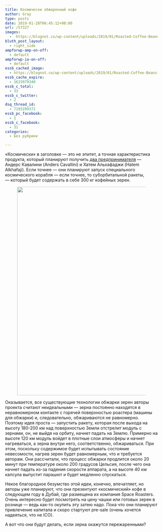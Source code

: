 ```yaml
---
title: Космически обжаренный кофе
author: Gray
type: posts
date: 2019-01-28T06:45:12+00:00
url: /57327
images:
  -  https://blognot.co/wp-content/uploads/2019/01/Roasted-Coffee-Beans-837841532_2120x1419.jpeg
bluth_post_layout:
  - right_side
ampforwp-amp-on-off:
  - default
ampforwp-ia-on-off:
  - default
essb_cached_image:
  - https://blognot.co/wp-content/uploads/2019/01/Roasted-Coffee-Beans-837841532_2120x1419.jpeg
essb_cache_expire:
  - 1615979340
essb_c_total:
  - 33
essb_c_twitter:
  - 2
dsq_thread_id:
  - 7193289372
essb_pc_facebook:
  - 1
essb_c_facebook:
  - 31
categories:
  - Без рубрики

---
```








&#171;Космически&#187; в заголовке — это не эпитет, а точная характеристика продукта, который планируют получить [два предпринимателя][1] — Андерс Кавалини (Anders Cavallini) и Хатем Альхафаджи (Hatem Alkhafaji). Если точнее — они планируют запуск специального космического корабля — если точнее, то суборбитальной ракеты, — который будет содержать в себе 300 кг кофейных зерен.<figure class="wp-block-image">

<img data-attachment-id="57328" data-permalink="https://blognot.co/57327/roasted-coffee-beans-837841532_2120x1419" data-orig-file="https://i1.wp.com/blognot.co/wp-content/uploads/2019/01/Roasted-Coffee-Beans-837841532_2120x1419.jpeg?fit=1024%2C686&ssl=1" data-orig-size="1024,686" data-comments-opened="1" data-image-meta="{&quot;aperture&quot;:&quot;0&quot;,&quot;credit&quot;:&quot;Getty Images\/iStockphoto&quot;,&quot;camera&quot;:&quot;&quot;,&quot;caption&quot;:&quot;Roasted coffee beans, frozen grain in the air with shallow depth of field.&quot;,&quot;created_timestamp&quot;:&quot;-62169984000&quot;,&quot;copyright&quot;:&quot;&quot;,&quot;focal_length&quot;:&quot;0&quot;,&quot;iso&quot;:&quot;0&quot;,&quot;shutter_speed&quot;:&quot;0&quot;,&quot;title&quot;:&quot;Roasted Coffee Beans&quot;,&quot;orientation&quot;:&quot;1&quot;}" data-image-title="Roasted-Coffee-Beans-837841532_2120x1419" data-image-description="" data-medium-file="https://i1.wp.com/blognot.co/wp-content/uploads/2019/01/Roasted-Coffee-Beans-837841532_2120x1419.jpeg?fit=300%2C201&ssl=1" data-large-file="https://i1.wp.com/blognot.co/wp-content/uploads/2019/01/Roasted-Coffee-Beans-837841532_2120x1419.jpeg?fit=740%2C496&ssl=1" width="1024" height="686" src="https://i1.wp.com/blognot.co/wp-content/uploads/2019/01/Roasted-Coffee-Beans-837841532_2120x1419.jpeg?fit=740%2C496&ssl=1" alt="" class="wp-image-57328" srcset="https://i1.wp.com/blognot.co/wp-content/uploads/2019/01/Roasted-Coffee-Beans-837841532_2120x1419.jpeg?w=1024&ssl=1 1024w, https://i1.wp.com/blognot.co/wp-content/uploads/2019/01/Roasted-Coffee-Beans-837841532_2120x1419.jpeg?resize=300%2C201&ssl=1 300w, https://i1.wp.com/blognot.co/wp-content/uploads/2019/01/Roasted-Coffee-Beans-837841532_2120x1419.jpeg?resize=768%2C515&ssl=1 768w, https://i1.wp.com/blognot.co/wp-content/uploads/2019/01/Roasted-Coffee-Beans-837841532_2120x1419.jpeg?resize=700%2C469&ssl=1 700w, https://i1.wp.com/blognot.co/wp-content/uploads/2019/01/Roasted-Coffee-Beans-837841532_2120x1419.jpeg?resize=800%2C536&ssl=1 800w" sizes="(max-width: 740px) 100vw, 740px" /> </figure> 

Оказывается, все существующие технологии обжарки зерен авторы проекта считают неидеальными — зерна постоянно находятся в неравномерном контакте с горячей поверхностью роастера (машины для обжарки) и, следовательно, обжариваются не равномерно. Поэтому идея проста — запустить ракету, которая после выхода на высоту 180-200 км над поверхностью Земли отстрелит модуль с зернами, он, не выйдя на орбиту, начнет падать на Землю. Примерно на высоте 120 км модуль войдет в плотные слои атмосферы и начнет нагреваться, а зерна внутри него, соответственно, обжариваться. При этом, поскольку содержимое будет испытывать состояние невесомости, нагрев зерен будет равномерным, что и требуется авторам. Они рассчитали, что процесс обжарки продлится около 20 минут при температуре около 200 градусов Цельсия, после чего она начнет падать из-за падения скорости аппарата, а на высоте 40 км капсула выпустит парашют и будет медленно спускаться.

Некое благородное безумство этой идеи, конечно, впечатляет, но авторы уже планируют, что они презентуют &#171;космический&#187; кофе в следующем году в Дубай, где размещена их компания Space Roasters. Очень интересно будет посмотреть на цену чашки или готовых зерен в рознице — ведь как-то окупить эту затею надо. Пока что они планируют привлечение капитала и скоро стартуют pre-sale (очень хочется надеяться, что не ICO).

А вот что они будут делать, если зерна окажутся пережаренными?

 [1]: https://roasters.space/